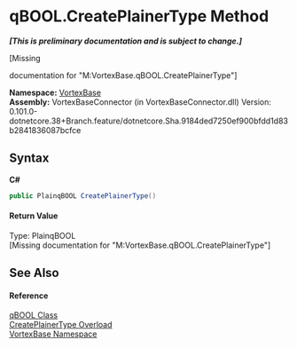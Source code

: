 # qBOOL.CreatePlainerType Method 
 _**\[This is preliminary documentation and is subject to change.\]**_

\[Missing <summary> documentation for "M:VortexBase.qBOOL.CreatePlainerType"\]

**Namespace:**&nbsp;<a href="N_VortexBase.md">VortexBase</a><br />**Assembly:**&nbsp;VortexBaseConnector (in VortexBaseConnector.dll) Version: 0.101.0-dotnetcore.38+Branch.feature/dotnetcore.Sha.9184ded7250ef900bfdd1d83b2841836087bcfce

## Syntax

**C#**<br />
``` C#
public PlainqBOOL CreatePlainerType()
```


#### Return Value
Type: PlainqBOOL<br />\[Missing <returns> documentation for "M:VortexBase.qBOOL.CreatePlainerType"\]

## See Also


#### Reference
<a href="T_VortexBase_qBOOL.md">qBOOL Class</a><br /><a href="Overload_VortexBase_qBOOL_CreatePlainerType.md">CreatePlainerType Overload</a><br /><a href="N_VortexBase.md">VortexBase Namespace</a><br />